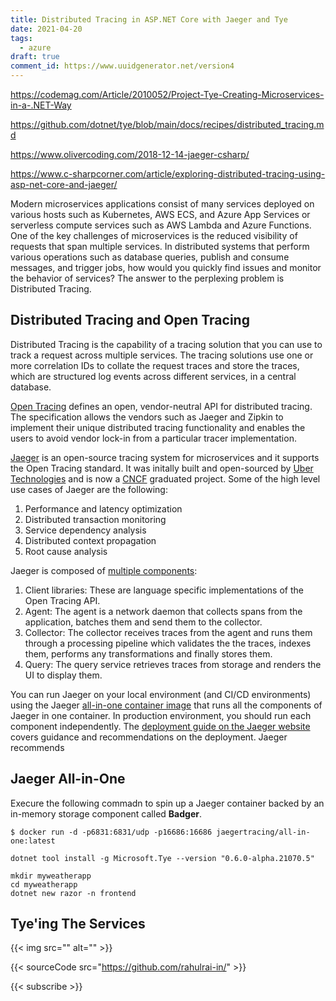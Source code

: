 ```yaml
---
title: Distributed Tracing in ASP.NET Core with Jaeger and Tye
date: 2021-04-20
tags:
  - azure
draft: true
comment_id: https://www.uuidgenerator.net/version4
---
```


https://codemag.com/Article/2010052/Project-Tye-Creating-Microservices-in-a-.NET-Way

https://github.com/dotnet/tye/blob/main/docs/recipes/distributed_tracing.md

https://www.olivercoding.com/2018-12-14-jaeger-csharp/

https://www.c-sharpcorner.com/article/exploring-distributed-tracing-using-asp-net-core-and-jaeger/


Modern microservices applications consist of many services deployed on various hosts such as Kubernetes, AWS ECS, and Azure App Services or serverless compute services such as AWS Lambda and Azure Functions. One of the key challenges of microservices is the reduced visibility of requests that span multiple services. In distributed systems that perform various operations such as database queries, publish and consume messages, and trigger jobs, how would you quickly find issues and monitor the behavior of services? The answer to the perplexing problem is Distributed Tracing.

## Distributed Tracing and Open Tracing

Distributed Tracing is the capability of a tracing solution that you can use to track a request across multiple services. The tracing solutions use one or more correlation IDs to collate the request traces and store the traces, which are structured log events across different services, in a central database.

[Open Tracing](https://opentracing.io/) defines an open, vendor-neutral API for distributed tracing. The specification allows the vendors such as Jaeger and Zipkin to implement their unique distributed tracing functionality and enables the users to avoid vendor lock-in from a particular tracer implementation.

[Jaeger](https://www.jaegertracing.io/) is an open-source tracing system for microservices and it supports the Open Tracing standard. It was initally built and open-sourced by [Uber Technologies](https://uber.github.io/) and is now a [CNCF](https://www.cncf.io/) graduated project. Some of the high level use cases of Jaeger are the following:

1. Performance and latency optimization
2. Distributed transaction monitoring
3. Service dependency analysis
4. Distributed context propagation
5. Root cause analysis

Jaeger is composed of [multiple components](https://www.jaegertracing.io/docs/1.22/architecture/): 

1. Client libraries: These are language specific implementations of the Open Tracing API.
2. Agent: The agent is a network daemon that collects spans from the application, batches them and send them to the collector. 
3. Collector: The collector receives traces from the agent and runs them through a processing pipeline which validates the the traces, indexes them, performs any transformations and finally stores them.
4. Query: The query service retrieves traces from storage and renders the UI to display them.


You can run Jaeger on your local environment (and CI/CD environments) using the Jaeger [all-in-one container image](https://hub.docker.com/r/jaegertracing/all-in-one) that runs all the components of Jaeger in one container. In production environment, you should run each component independently. The [deployment guide on the Jaeger website](https://www.jaegertracing.io/docs/1.22/deployment/) covers guidance and recommendations on the deployment. Jaeger recommends  


## Jaeger All-in-One

Execure the following commadn to spin up a Jaeger container backed by an in-memory storage component called **Badger**.

```shell
$ docker run -d -p6831:6831/udp -p16686:16686 jaegertracing/all-in-one:latest
```

 


```shell
dotnet tool install -g Microsoft.Tye --version "0.6.0-alpha.21070.5"
```

```shell
mkdir myweatherapp
cd myweatherapp
dotnet new razor -n frontend
```

## Tye'ing The Services

{{< img src="" alt="" >}}

{{< sourceCode src="https://github.com/rahulrai-in/" >}}

{{< subscribe >}}
